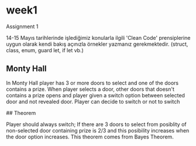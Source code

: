 # week1
Assignment 1

14-15 Mayıs tarihlerinde işlediğimiz konularla ilgili 'Clean Code' prensiplerine uygun olarak kendi bakış açınızla örnekler yazmanız gerekmektedir.
  (struct, class, enum, guard let, if let vb.)

## Monty Hall

In Monty Hall player has 3 or more doors to select and one of the doors contains a prize. When player selects a door, other doors that doesn't contains a prize opens and player given a switch option between selected door and not revealed door. Player can decide to switch or not to switch

## Theorem

Player should always switch; If there are 3 doors to select from posiblity of non-selected door containing prize is 2/3 and this posibility increases when the door option increases. This theorem comes from Bayes Theorem.
